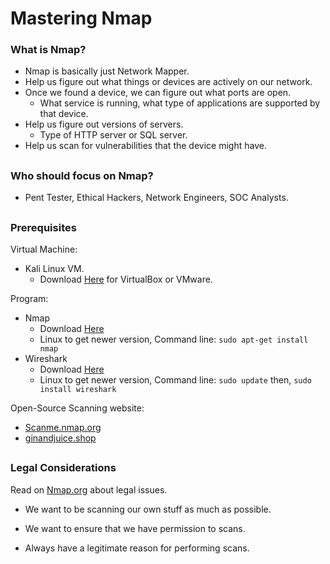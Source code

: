 # Mastering Nmap

<h3>What is Nmap?</h3> 

- Nmap is basically just Network Mapper.
- Help us figure out what things or devices are actively on our network.
- Once we found a device, we can figure out what ports are open.
  - What service is running, what type of applications are supported by that device.
- Help us figure out versions of servers.
  - Type of HTTP server or SQL server.
- Help us scan for vulnerabilities that the device might have.

<h2></h2>

<h3>Who should focus on Nmap?</h3>

- Pent Tester, Ethical Hackers, Network Engineers, SOC Analysts.

<h2></h2>

<h3>Prerequisites</h3>

Virtual Machine:
- Kali Linux VM.
  - Download [Here](https://www.kali.org/get-kali/#kali-virtual-machines) for VirtualBox or VMware.


Program:
- Nmap
  - Download [Here](https://nmap.org/download)
  - Linux to get newer version, Command line: ```sudo apt-get install nmap```
- Wireshark
  - Download [Here](https://www.wireshark.org/)
  - Linux to get newer version, Command line: ```sudo update``` then, ```sudo install wireshark```

Open-Source Scanning website:
- [Scanme.nmap.org](http://scanme.nmap.org/)
- [ginandjuice.shop](https://ginandjuice.shop/)

<h2></h2>

<h3>Legal Considerations</h3>

Read on [Nmap.org](https://nmap.org/book/legal-issues.html) about legal issues.

- We want to be scanning our own stuff as much as possible.

- We want to ensure that we have permission to scans.

- Always have a legitimate reason for performing scans.
